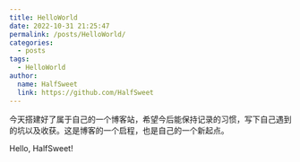 ```yaml
---
title: HelloWorld
date: 2022-10-31 21:25:47
permalink: /posts/HelloWorld/
categories:
  - posts
tags:
  - HelloWorld
author: 
  name: HalfSweet
  link: https://github.com/HalfSweet
---
```


今天搭建好了属于自己的一个博客站，希望今后能保持记录的习惯，写下自己遇到的坑以及收获。这是博客的一个启程，也是自己的一个新起点。

Hello, HalfSweet!
